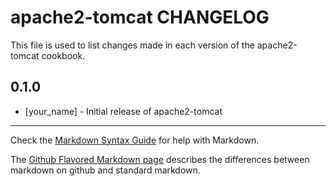 apache2-tomcat CHANGELOG
========================

This file is used to list changes made in each version of the apache2-tomcat cookbook.

0.1.0
-----
- [your_name] - Initial release of apache2-tomcat

- - -
Check the [Markdown Syntax Guide](http://daringfireball.net/projects/markdown/syntax) for help with Markdown.

The [Github Flavored Markdown page](http://github.github.com/github-flavored-markdown/) describes the differences between markdown on github and standard markdown.
